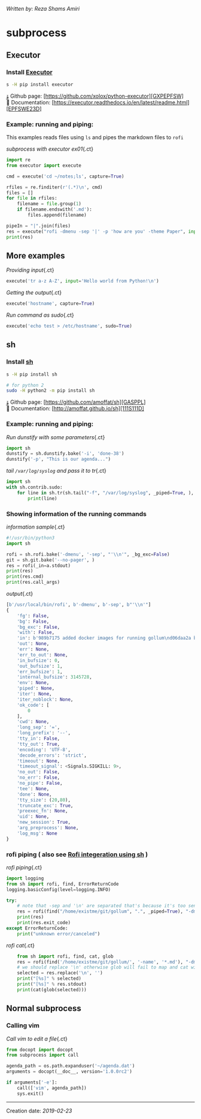 _Written by: Reza Shams Amiri_
# subprocess

## Executor

### Install [Executor][GXPEPFSW]
``` sh
s -H pip install executor
```
ﯙ Github page: [https://github.com/xolox/python-executor][GXPEPFSW]   
 Documentation: [https://executor.readthedocs.io/en/latest/readme.html][EPFSWE23D]   


### Example: running and piping:
This examples reads files using `ls` and pipes the markdown files to `rofi`

_subprocess with executor ex01_{.ct}
``` python
import re
from executor import execute

cmd = execute('cd ~/notes;ls', capture=True)

rfiles = re.finditer(r'(.*)\n', cmd)
files = []
for file in rfiles:
    filename = file.group(1)
    if filename.endswith('.md'):
        files.append(filename)

pipeIn = "|".join(files)
res = execute("rofi -dmenu -sep '|' -p 'how are you' -theme Paper", input=pipeIn, check=False, capture=True)
print(res)
```

## More examples

_Providing input_{.ct}
``` python
execute('tr a-z A-Z', input='Hello world from Python!\n')
```

_Getting the output_{.ct}
``` python
execute('hostname', capture=True)
```

_Run command as sudo_{.ct}
``` python
execute('echo test > /etc/hostname', sudo=True)
```

## sh
### Install [sh][GASPPL]
``` sh
s -H pip install sh

# for python 2
sudo -H python2 -m pip install sh
```
ﯙ Github page: [https://github.com/amoffat/sh][GASPPL]   
 Documentation: [http://amoffat.github.io/sh][111S111D]   

### Example: running and piping:
_Run dunstify with some parameters_{.ct}
``` python
import sh
dunstify = sh.dunstify.bake('-i', 'done-38')
dunstify('-p', "This is our agenda...")
```

_tail `/var/log/syslog` and pass it to tr_{.ct}
``` python
import sh
with sh.contrib.sudo:
    for line in sh.tr(sh.tail("-f", "/var/log/syslog", _piped=True, ), "[:upper:]", "[:lower:]", _iter=True):
        print(line)
```

### Showing information of the running commands
_information sample_{.ct}
``` python
#!/usr/bin/python3
import sh

rofi = sh.rofi.bake('-dmenu', '-sep', "'\\n'", _bg_exc=False)
git = sh.git.bake('--no-pager', )
res = rofi(_in=a.stdout)
print(res)
print(res.cmd)
print(res.call_args)
```
_output_{.ct}
``` python
[b'/usr/local/bin/rofi', b'-dmenu', b'-sep', b"'\\n'"]
{
	'fg': False, 
	'bg': False, 
	'bg_exc': False, 
	'with': False, 
	'in': b'989b7175 added docker images for running gollum\nd06daa2a bumped the version\nc0130d64 initial commit for Gollum custom template', 
	'out': None, 
	'err': None, 
	'err_to_out': None, 
	'in_bufsize': 0, 
	'out_bufsize': 1, 
	'err_bufsize': 1, 
	'internal_bufsize': 3145728, 
	'env': None, 
	'piped': None, 
	'iter': None, 
	'iter_noblock': None, 
	'ok_code': [
		0
	], 
	'cwd': None, 
	'long_sep': '=', 
	'long_prefix': '--', 
	'tty_in': False, 
	'tty_out': True, 
	'encoding': 'UTF-8', 
	'decode_errors': 'strict', 
	'timeout': None, 
	'timeout_signal': <Signals.SIGKILL: 9>, 
	'no_out': False, 
	'no_err': False, 
	'no_pipe': False, 
	'tee': None, 
	'done': None, 
	'tty_size': (20,80), 
	'truncate_exc': True, 
	'preexec_fn': None, 
	'uid': None, 
	'new_session': True, 
	'arg_preprocess': None, 
	'log_msg': None
}
```

### rofi piping ( also see [Rofi integeration using sh][RIUSSAS] )
_rofi piping_{.ct}
``` python
import logging
from sh import rofi, find, ErrorReturnCode
logging.basicConfig(level=logging.INFO)

try:
    # note that -sep and '\n' are separated that's because it's too sensitive
    res = rofi(find("/home/existme/git/gollum", ".", _piped=True), "-dmenu", "-sep", '\n')
    print(res)
    print(res.exit_code)
except ErrorReturnCode:
    print("unknown error/canceled")
```
_rofi cat_{.ct}
``` python
    from sh import rofi, find, cat, glob
    res = rofi(find('/home/existme/git/gollum/', '-name', '*.md'), "-dmenu", "-sep", '\n')
    # we should replace '\n' otherwise glob will fail to map and cat will fail too
    selected = res.replace('\n', '')
    print("[%s]" % selected)
    print("[%s]" % res.stdout)
    print(cat(glob(selected)))

```

## Normal subprocess

### Calling vim
_Call vim to edit a file_{.ct}
``` python
from docopt import docopt
from subprocess import call

agenda_path = os.path.expanduser('~/agenda.dat')
arguments = docopt(__doc__, version='1.0.0rc2')

if arguments['-e']:
    call(['vim', agenda_path])
    sys.exit()
```

* * *
Creation date: _2019-02-23_


[GXPEPFSW]: https://github.com/xolox/python-executor
[EPFSWE23D]: https://executor.readthedocs.io/en/latest/readme.html
[GASPPL]: https://github.com/amoffat/sh
[111S111D]: http://amoffat.github.io/sh
[RIUSSAS]: /python/lang/rofi-integeration